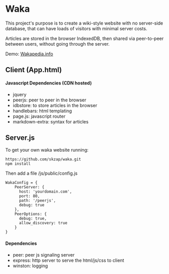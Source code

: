 # Waka

This project's purpose is to create a wiki-style website with no server-side database, that can have loads of visitors with minimal server costs.

Articles are stored in the browser IndexedDB, then shared via peer-to-peer between users, without going through the server.

Demo: [Wakapedia.info](HTTP://WAKAPEDIA.INFO)

## Client (App.html)
#### Javascript Dependencies (CDN hosted)
* jquery
* peerjs: peer to peer in the browser
* idbstore: to store articles in the browser
* handlebars: html templating
* page.js: javascript router
* markdown-extra: syntax for articles

## Server.js
To get your own waka website running: 

    https://github.com/skzap/waka.git
    npm install
Then add a file /js/public/config.js

    WakaConfig = {
    	PeerServer: {
          host: 'yourdomain.com', 
          port: 80, 
          path: '/peerjs',
          debug: true
    	},
    	PeerOptions: {
          debug: true,
          allow_discovery: true
    	}
    }
#### Dependencies
* peer: peer js signaling server
* express: http server to serve the html/js/css to client
* winston: logging
